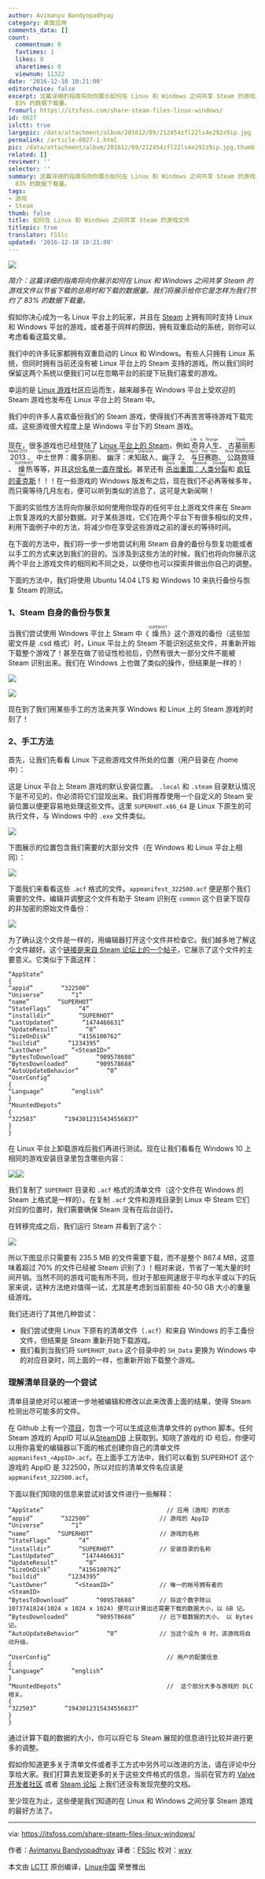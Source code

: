 ```yaml
---
author: Avimanyu Bandyopadhyay
category: 桌面应用
comments_data: []
count:
  commentnum: 0
  favtimes: 1
  likes: 0
  sharetimes: 0
  viewnum: 11322
date: '2016-12-10 10:21:00'
editorchoice: false
excerpt: 这篇详细的指南将向你展示如何在 Linux 和 Windows 之间共享 Steam 的游戏文件以节省下载的总用时和下载的数据量。我们将展示给你它是怎样为我们节约了
  83% 的数据下载量。
fromurl: https://itsfoss.com/share-steam-files-linux-windows/
id: 8027
islctt: true
largepic: /data/attachment/album/201612/09/212454zfl22ls4e292z9ip.jpg
permalink: /article-8027-1.html
pic: /data/attachment/album/201612/09/212454zfl22ls4e292z9ip.jpg.thumb.jpg
related: []
reviewer: ''
selector: ''
summary: 这篇详细的指南将向你展示如何在 Linux 和 Windows 之间共享 Steam 的游戏文件以节省下载的总用时和下载的数据量。我们将展示给你它是怎样为我们节约了
  83% 的数据下载量。
tags:
- 游戏
- Steam
thumb: false
title: 如何在 Linux 和 Windows 之间共享 Steam 的游戏文件
titlepic: true
translator: FSSlc
updated: '2016-12-10 10:21:00'
---
```


![](/data/attachment/album/201612/09/212454zfl22ls4e292z9ip.jpg)


*简介：这篇详细的指南将向你展示如何在 Linux 和 Windows 之间共享 Steam 的游戏文件以节省下载的总用时和下载的数据量。我们将展示给你它是怎样为我们节约了 83% 的数据下载量。*


假如你决心成为一名 Linux 平台上的玩家，并且在 [Steam](http://store.steampowered.com/) 上拥有同时支持 Linux 和 Windows 平台的游戏，或者基于同样的原因，拥有双重启动的系统，则你可以考虑看看这篇文章。


我们中的许多玩家都拥有双重启动的 Linux 和 Windows。有些人只拥有 Linux 系统，但同时拥有当前还没有被 Linux 平台上的 Steam 支持的游戏。所以我们同时保留这两个系统以便我们可以在忽略平台的前提下玩我们喜爱的游戏。


幸运的是 [Linux 游戏](https://itsfoss.com/linux-gaming-guide/)社区应运而生，越来越多在 Windows 平台上受欢迎的 Steam 游戏也发布在 Linux 平台上的 Steam 中。


我们中的许多人喜欢备份我们的 Steam 游戏，使得我们不再苦苦等待游戏下载完成。这些游戏很大程度上是 Windows 平台下的 Steam 游戏。


现在，很多游戏也已经登陆了 [Linux 平台上的 Steam](https://itsfoss.com/install-steam-ubuntu-linux/)，例如<ruby> 奇异人生 <rp>  （ </rp> <rt>  Life is Strange </rt> <rp>  ） </rp></ruby>、<ruby> 古墓丽影 2013 <rp>  （ </rp> <rt>  Tomb Raider 2013 </rt> <rp>  ） </rp></ruby>、<ruby> 中土世界：魔多阴影 <rp>  （ </rp> <rt>  Shadow of Mordor </rt> <rp>  ） </rp></ruby>、<ruby> 幽浮：未知敌人 <rp>  （ </rp> <rt>  XCOM: Enemy Unknown </rt> <rp>  ） </rp></ruby>、幽浮 2、<ruby> 与日赛跑 <rp>  （ </rp> <rt>  Race The Sun </rt> <rp>  ） </rp></ruby>、<ruby> 公路救赎 <rp>  （ </rp> <rt>  Road Redemption </rt> <rp>  ） </rp></ruby>、<ruby> 燥热 <rp>  （ </rp> <rt>  SUPERHOT </rt> <rp>  ） </rp></ruby>等等，并且[这份名单一直在增长](https://itsfoss.com/best-linux-games/)。甚至还有<ruby> <a href="https://itsfoss.com/deus-ex-mankind-divided-linux/">  杀出重围：人类分裂 </a> <rp>  （ </rp> <rt>  Deus Ex: Mankind Divided </rt> <rp>  ） </rp></ruby>和<ruby> <a href="http://www.kotaku.com.au/2016/10/avalanche-studios-mad-max-arrives-on-linux-and-mac-os/">  疯狂的麦克斯 </a> <rp>  （ </rp> <rt>  Mad Max </rt> <rp>  ） </rp></ruby>！！！在一些游戏的 Windows 版发布之后，现在我们不必再等候多年，而只需等待几月左右，便可以听到类似的消息了，这可是大新闻啊！


下面的实验性方法将向你展示如何使用你现存的任何平台上游戏文件来在 Steam 上恢复游戏的大部分数据。对于某些游戏，它们在两个平台下有很多相似的文件，利用下面例子中的方法，将减少你在享受这些游戏之前的漫长的等待时间。


在下面的方法中，我们将一步一步地尝试利用 Steam 自身的备份与恢复功能或者以手工的方式来达到我们的目的。当涉及到这些方法的时候，我们也将向你展示这两个平台上游戏文件的相同和不同之处，以便你也可以探索并做出你自己的调整。


下面的方法中，我们将使用 Ubuntu 14.04 LTS 和 Windows 10 来执行备份与恢复 Steam 的测试。


### 1、Steam 自身的备份与恢复


当我们尝试使用 Windows 平台上 Steam 中《<ruby> 燥热 <rp>  （ </rp> <rt>  SUPERHOT </rt> <rp>  ） </rp></ruby>》这个游戏的备份（这些加密文件是 .csd 格式）时，Linux 平台上的 Steam 不能识别这些文件，并重新开始下载整个游戏了！甚至在做了验证性检验后，仍然有很大一部分文件不能被 Steam 识别出来。我们在 Windows 上也做了类似的操作，但结果是一样的！


![](/data/attachment/album/201612/10/193426kxihtblbit8ltppt.jpeg)


![](/data/attachment/album/201612/10/193448ibhw8434bnr046mp.jpeg)


现在到了我们用某些手工的方法来共享 Windows 和 Linux 上的 Steam 游戏的时刻了！


### 2、手工方法


首先，让我们先看看 Linux 下这些游戏文件所处的位置（用户目录在 /home 中）：


这是 Linux 平台上 Steam 游戏的默认安装位置。 `.local` 和 `.steam` 目录默认情况下是不可见的，你必须将它们显现出来。我们将推荐使用一个自定义的 Steam 安装位置以便更容易地处理这些文件。这里 `SUPERHOT.x86_64` 是 Linux 下原生的可执行文件，与 Windows 中的 `.exe` 文件类似。


![](/data/attachment/album/201612/10/193508uz733epp6v586l4e.jpeg)


下图展示的位置包含我们需要的大部分文件（在 Windows 和 Linux 平台上相同）：


![](/data/attachment/album/201612/10/193528wg6kxa0kxa6fkmkv.jpeg)


下面我们来看看这些 `.acf` 格式的文件。`appmanifest_322500.acf` 便是那个我们需要的文件。编辑并调整这个文件有助于 Steam 识别在 `common` 这个目录下现存的非加密的原始文件备份：


![](/data/attachment/album/201612/10/193558zcs8ce8ec88conzn.jpeg)


为了确认这个文件是一样的，用编辑器打开这个文件并检查它。我们越多地了解这个文件越好。这个[链接是来自 Steam 论坛上的一个帖子](https://steamcommunity.com/app/292030/discussions/0/357286663676318082/)，它展示了这个文件的主要意义。它类似于下面这样：



```
“AppState”
{
“appid”        “322500”
“Universe”        “1”
“name”        “SUPERHOT”
“StateFlags”        “4”
“installdir”        “SUPERHOT”
“LastUpdated”        “1474466631”
“UpdateResult”        “0”
“SizeOnDisk”        “4156100762”
“buildid”        “1234395”
“LastOwner”       “<SteamID>”
“BytesToDownload”        “909578688”
“BytesDownloaded”        “909578688”
“AutoUpdateBehavior”        “0”
“UserConfig”
{
“Language”        “english”
}
“MountedDepots”
{
“322503”        “1943012315434556837”
}
}

```

在 Linux 平台上卸载游戏后我们再进行测试。现在让我们看看在 Windows 10 上相同的游戏安装目录里包含哪些内容：


![](/data/attachment/album/201612/10/193633odedu3ed57333uzu.jpeg)![](/data/attachment/album/201612/10/193655fkt5wx07khdwqir5.jpeg)


我们复制了 `SUPERHOT` 目录和 `.acf` 格式的清单文件（这个文件在 Windows 的 Steam 上格式是一样的）。在复制 `.acf` 文件和游戏目录到 Linux 中 Steam 它们对应的位置时，我们需要确保 Steam 没有在后台运行。


在转移完成之后，我们运行 Steam 并看到了这个：


![](/data/attachment/album/201612/10/193721r0db0604691av9th.jpeg)


所以下图显示只需要有 235.5 MB 的文件需要下载，而不是整个 867.4 MB，这意味着超过 70% 的文件已经被 Steam 识别了:) ！相对来说，节省了一笔大量的时间开销。当然不同的游戏可能有所不同，但对于那些网速居于平均水平或以下的玩家来说，这种方法绝对值得一试，尤其是考虑到当前那些 40-50 GB 大小的重量级游戏。


我们还进行了其他几种尝试：


* 我们尝试使用 Linux 下原有的清单文件（`.acf`）和来自 Windows 的手工备份文件，但结果是 Steam 重新开始下载游戏。
* 我们看到当我们将 `SUPERHOT_Data` 这个目录中的 `SH_Data` 更换为 Windows 中的对应目录时，同上面的一样，也重新开始下载整个游戏。


### 理解清单目录的一个尝试


清单目录绝对可以被进一步地被编辑和修改以此来改善上面的结果，使得 Steam 检测出尽可能多的文件。


在 Github 上有一个[项目](https://github.com/dotfloat/steam-appmanifest)，包含一个可以生成这些清单文件的 python 脚本。任何 Steam 游戏的 AppID 可以从[SteamDB](https://steamdb.info/) 上获取到。知晓了游戏的 ID 号后，你便可以用你喜爱的编辑器以下面的格式创建你自己的清单文件 `appmanifest_<AppID>.acf`。在上面手工方法中，我们可以看到 SUPERHOT 这个游戏的 AppID 是 322500，所以对应的清单文件名应该是 `appmanifest_322500.acf`。


下面以我们知晓的信息来尝试对该文件进行一些解释：



```
“AppState”                                   // 应用（游戏）的状态
“appid”        “322500”                    // 游戏的 AppID
“Universe”        “1”
“name”        “SUPERHOT”                   // 游戏的名称
“StateFlags”        “4”
“installdir”        “SUPERHOT”             // 安装目录的名称
“LastUpdated”        “1474466631”
“UpdateResult”        “0”
“SizeOnDisk”        “4156100762”
“buildid”        “1234395”
“LastOwner”        “<SteamID>”             // 唯一的帐号拥有者的 <SteamID> 
“BytesToDownload”        “909578688”       // 将这个数字除以 1073741824(1024 x 1024 x 1024) 便可以计算出还需要下载的数据大小，以 GB 记。
“BytesDownloaded”        “909578688”       // 已下载数据的大小， 以 Bytes 记。
“AutoUpdateBehavior”        “0”            // 当这个设为 0 时，该游戏将自动升级。

“UserConfig”                                 // 用户的配置信息
{
“Language”        “english”
}
“MountedDepots”                              //  这个部分大多与游戏的 DLC 相关。
{
“322503”        “1943012315434556837”
}
}

```

通过计算下载的数据的大小，你可以将它与 Steam 展现的信息进行比较并进行更多的调整。


假如你知道更多关于清单文件或者手工方式中另外可以改进的方法，请在评论中分享给大家。我们打算去发现更多的关于这些文件格式的信息，当前在官方的 [Valve 开发者社区](https://developer.valvesoftware.com/wiki/Main_Page) 或者  [Steam 论坛](http://steamcommunity.com/discussions/) 上我们还没有发现完整的文档。


至少现在为止，这些便是我们知道的在 Linux 和 Windows 之间分享 Steam 游戏的最好方法了。




---


via: <https://itsfoss.com/share-steam-files-linux-windows/>


作者：[Avimanyu Bandyopadhyay](https://itsfoss.com/author/avimanyu/) 译者：[FSSlc](https://github.com/FSSlc) 校对：[wxy](https://github.com/wxy)


本文由 [LCTT](https://github.com/LCTT/TranslateProject) 原创编译，[Linux中国](https://linux.cn/) 荣誉推出